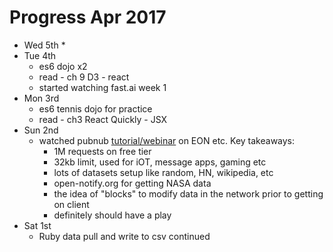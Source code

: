 # Progress Apr 2017

* Wed 5th
  *
* Tue 4th
  * es6 dojo x2
  * read - ch 9 D3 - react
  * started watching fast.ai week 1
* Mon 3rd
  * es6 tennis dojo for practice
  * read - ch3 React Quickly - JSX
* Sun 2nd
  * watched pubnub
    [tutorial/webinar](https://www.pubnub.com/developers/webinars/view-on-demand/?vidid=22815)
    on EON etc. Key takeaways:
      * 1M requests on free tier
      * 32kb limit, used for iOT, message apps, gaming etc
      * lots of datasets setup like random, HN, wikipedia, etc
      * open-notify.org for getting NASA data
      * the idea of "blocks" to modify data in the network prior to getting on client
      * definitely should have a play
* Sat 1st
  * Ruby data pull and write to csv continued

